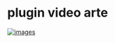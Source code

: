 # plugin video arte

[![images](https://img.shields.io/badge/T%C3%A9l%C3%A9charger-Repository-blue.svg?style=for-the-badge)](https://github.com/eco-plus/arte/raw/master/repository.eco/repository.eco-0.1.zip)
